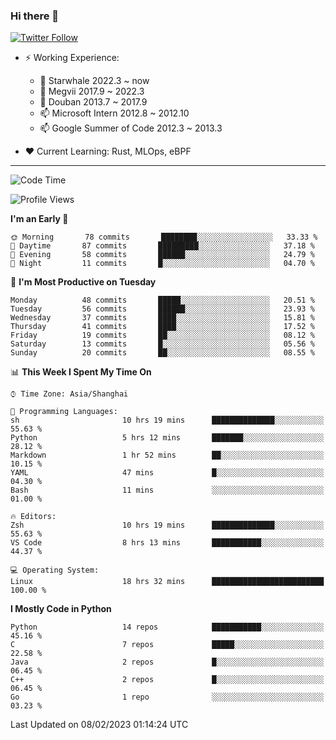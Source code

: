 ### Hi there 👋

[![Twitter Follow](https://img.shields.io/twitter/follow/tianweidut?style=social)](https://twitter.com/tianweidut)

- ⚡ Working Experience:
  - 🔭 Starwhale 2022.3 ~ now
  - 🌱 Megvii 2017.9 ~ 2022.3
  - 🌱 Douban 2013.7 ~ 2017.9
  - 📫 Microsoft Intern 2012.8 ~ 2012.10
  - 📫 Google Summer of Code 2012.3 ~ 2013.3

- ❤️ Current Learning: Rust, MLOps, eBPF

---
<!--START_SECTION:waka-->
![Code Time](http://img.shields.io/badge/Code%20Time-3%2C637%20hrs%207%20mins-blue)

![Profile Views](http://img.shields.io/badge/Profile%20Views-0-blue)

**I'm an Early 🐤** 

```text
🌞 Morning       78 commits       ████████░░░░░░░░░░░░░░░░░   33.33 % 
🌆 Daytime       87 commits       █████████░░░░░░░░░░░░░░░░   37.18 % 
🌃 Evening       58 commits       ██████░░░░░░░░░░░░░░░░░░░   24.79 % 
🌙 Night         11 commits       █░░░░░░░░░░░░░░░░░░░░░░░░   04.70 % 

```
📅 **I'm Most Productive on Tuesday** 

```text
Monday          48 commits       █████░░░░░░░░░░░░░░░░░░░░   20.51 % 
Tuesday         56 commits       ██████░░░░░░░░░░░░░░░░░░░   23.93 % 
Wednesday       37 commits       ████░░░░░░░░░░░░░░░░░░░░░   15.81 % 
Thursday        41 commits       ████░░░░░░░░░░░░░░░░░░░░░   17.52 % 
Friday          19 commits       ██░░░░░░░░░░░░░░░░░░░░░░░   08.12 % 
Saturday        13 commits       █░░░░░░░░░░░░░░░░░░░░░░░░   05.56 % 
Sunday          20 commits       ██░░░░░░░░░░░░░░░░░░░░░░░   08.55 % 

```


📊 **This Week I Spent My Time On** 

```text
⌚︎ Time Zone: Asia/Shanghai

💬 Programming Languages: 
sh                       10 hrs 19 mins      ██████████████░░░░░░░░░░░   55.63 % 
Python                   5 hrs 12 mins       ███████░░░░░░░░░░░░░░░░░░   28.12 % 
Markdown                 1 hr 52 mins        ██░░░░░░░░░░░░░░░░░░░░░░░   10.15 % 
YAML                     47 mins             █░░░░░░░░░░░░░░░░░░░░░░░░   04.30 % 
Bash                     11 mins             ░░░░░░░░░░░░░░░░░░░░░░░░░   01.00 % 

🔥 Editors: 
Zsh                      10 hrs 19 mins      ██████████████░░░░░░░░░░░   55.63 % 
VS Code                  8 hrs 13 mins       ███████████░░░░░░░░░░░░░░   44.37 % 

💻 Operating System: 
Linux                    18 hrs 32 mins      █████████████████████████   100.00 % 

```

**I Mostly Code in Python** 

```text
Python                   14 repos            ███████████░░░░░░░░░░░░░░   45.16 % 
C                        7 repos             █████░░░░░░░░░░░░░░░░░░░░   22.58 % 
Java                     2 repos             █░░░░░░░░░░░░░░░░░░░░░░░░   06.45 % 
C++                      2 repos             █░░░░░░░░░░░░░░░░░░░░░░░░   06.45 % 
Go                       1 repo              ░░░░░░░░░░░░░░░░░░░░░░░░░   03.23 % 

```



 Last Updated on 08/02/2023 01:14:24 UTC
<!--END_SECTION:waka-->